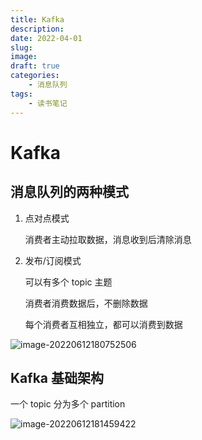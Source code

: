 ```yaml
---
title: Kafka
description: 
date: 2022-04-01 
slug: 
image: 
draft: true
categories:
    - 消息队列
tags:
    - 读书笔记
---
```




# Kafka



## 消息队列的两种模式

1. 点对点模式

   消费者主动拉取数据，消息收到后清除消息

2. 发布/订阅模式

   可以有多个 topic 主题

   消费者消费数据后，不删除数据

   每个消费者互相独立，都可以消费到数据

![image-20220612180752506](http://img.golang.space/shot-1655028472678.png)

## Kafka 基础架构

一个 topic 分为多个 partition

![image-20220612181459422](http://img.golang.space/shot-1655028899517.png)

